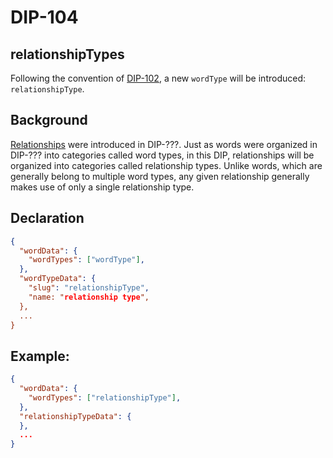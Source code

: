 DIP-104
======

relationshipTypes
------------------------------

Following the convention of [DIP-102](102.md), a new `wordType` will be introduced: `relationshipType`.

## Background

[Relationships](../../glossary/relationship.md) were introduced in DIP-???. Just as words were organized in DIP-??? into categories called word types, in this DIP, relationships will be organized into categories called relationship types. Unlike words, which are generally belong to multiple word types, any given relationship generally makes use of only a single relationship type.

## Declaration

```json
{
  "wordData": {
    "wordTypes": ["wordType"],
  },
  "wordTypeData": {
    "slug": "relationshipType",
    "name: "relationship type",
  },
  ...
}
```

## Example:

```json
{
  "wordData": {
    "wordTypes": ["relationshipType"],
  },
  "relationshipTypeData": {
  },
  ...
}
```
